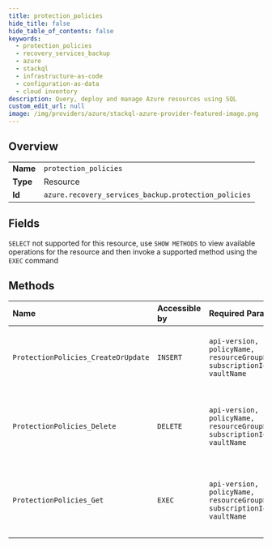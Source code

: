 ```yaml
---
title: protection_policies
hide_title: false
hide_table_of_contents: false
keywords:
  - protection_policies
  - recovery_services_backup
  - azure    
  - stackql
  - infrastructure-as-code
  - configuration-as-data
  - cloud inventory
description: Query, deploy and manage Azure resources using SQL
custom_edit_url: null
image: /img/providers/azure/stackql-azure-provider-featured-image.png
---
```

  
    

## Overview
<table><tbody>
<tr><td><b>Name</b></td><td><code>protection_policies</code></td></tr>
<tr><td><b>Type</b></td><td>Resource</td></tr>
<tr><td><b>Id</b></td><td><code>azure.recovery_services_backup.protection_policies</code></td></tr>
</tbody></table>

## Fields
`SELECT` not supported for this resource, use `SHOW METHODS` to view available operations for the resource and then invoke a supported method using the `EXEC` command  
## Methods
| Name | Accessible by | Required Params | Description |
|:-----|:--------------|:----------------|:------------|
| `ProtectionPolicies_CreateOrUpdate` | `INSERT` | `api-version, policyName, resourceGroupName, subscriptionId, vaultName` | Creates or modifies a backup policy. This is an asynchronous operation. Status of the operation can be fetched<br />using GetPolicyOperationResult API. |
| `ProtectionPolicies_Delete` | `DELETE` | `api-version, policyName, resourceGroupName, subscriptionId, vaultName` | Deletes specified backup policy from your Recovery Services Vault. This is an asynchronous operation. Status of the<br />operation can be fetched using GetProtectionPolicyOperationResult API. |
| `ProtectionPolicies_Get` | `EXEC` | `api-version, policyName, resourceGroupName, subscriptionId, vaultName` | Provides the details of the backup policies associated to Recovery Services Vault. This is an asynchronous<br />operation. Status of the operation can be fetched using GetPolicyOperationResult API. |
